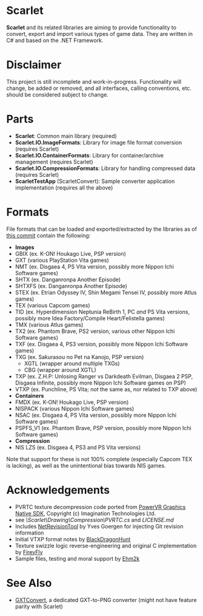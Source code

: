 Scarlet
=======
__Scarlet__ and its related libraries are aiming to provide functionality to convert, export and import various types of game data. They are written in C# and based on the .NET Framework.

Disclaimer
==========
This project is still incomplete and work-in-progress. Functionality will change, be added or removed, and all interfaces, calling conventions, etc. should be considered subject to change.

Parts
=====
* __Scarlet__: Common main library (required)
* __Scarlet.IO.ImageFormats__: Library for image file format conversion (requires Scarlet)
* __Scarlet.IO.ContainerFormats__: Library for container/archive management (requires Scarlet)
* __Scarlet.IO.CompressionFormats__: Library for handling compressed data (requires Scarlet)
* __ScarletTestApp__ (ScarletConvert): Sample converter application implementation (requires all the above)

Formats
=======
File formats that can be loaded and exported/extracted by the libraries as of [this commit](https://github.com/xdanieldzd/Scarlet/tree/e6296faf9659c30c758ed35e24b68cfc621436cc) contain the following:

* __Images__
 * GBIX (ex. K-ON! Houkago Live, PSP version)
 * GXT (various PlayStation Vita games)
 * NMT (ex. Disgaea 4, PS Vita version, possibly more Nippon Ichi Software games)
 * SHTX (ex. Danganronpa Another Episode)
 * SHTXFS (ex. Danganronpa Another Episode)
 * STEX (ex. Etrian Odyssey IV, Shin Megami Tensei IV, possibly more Atlus games)
 * TEX (various Capcom games)
 * TID (ex. Hyperdimension Neptunia ReBirth 1, PC _and_ PS Vita versions, possibly more Idea Factory/Compile Heart/Felistella games)
 * TMX (various Atlus games)
 * TX2 (ex. Phantom Brave, PS2 version, various other Nippon Ichi Software games)
 * TXF (ex. Disgaea 4, PS3 version, possibly more Nippon Ichi Software games)
 * TXG (ex. Sakurasou no Pet na Kanojo, PSP version)
   * XGTL (wrapper around multiple TXGs)
    * CBG (wrapper around XGTL)
 * TXP (ex. Z.H.P: Unlosing Ranger vs Darkdeath Evilman, Disgaea 2 PSP, Disgaea Infinite, possibly more Nippon Ichi Software games on PSP)
 * VTXP (ex. Punchline, PS Vita; _not_ the same as, nor related to TXP above)
* __Containers__
 * FMDX (ex. K-ON! Houkago Live, PSP version)
 * NISPACK (various Nippon Ichi Software games)
 * NSAC (ex. Disgaea 4, PS Vita version, possibly more Nippon Ichi Software games)
 * PSPFS_V1 (ex. Phantom Brave, PSP version, possibly more Nippon Ichi Software games)
* __Compression__
 * NIS LZS (ex. Disgaea 4, PS3 and PS Vita versions)

Note that support for these is not 100% complete (especially Capcom TEX is lacking), as well as the unintentional bias towards NIS games.

Acknowledgements
================
* PVRTC texture decompression code ported from [PowerVR Graphics Native SDK](https://github.com/powervr-graphics/Native_SDK), Copyright (c) Imagination Technologies Ltd.
 * see *\Scarlet\Drawing\Compression\PVRTC.cs* and *LICENSE.md*
* Includes [NetRevisionTool](http://unclassified.software/apps/netrevisiontool) by Yves Goergen for injecting Git revision information
* Initial VTXP format notes by [BlackDragonHunt](https://github.com/BlackDragonHunt)
* Texture swizzle logic reverse-engineering and original C implementation by [FireyFly](https://github.com/FireyFly)
* Sample files, testing and moral support by [Ehm2k](https://twitter.com/Ehm2k)

See Also
========
* [GXTConvert](https://github.com/xdanieldzd/GXTConvert), a dedicated GXT-to-PNG converter (might not have feature parity with Scarlet)
